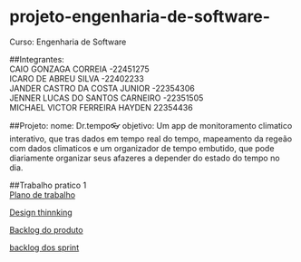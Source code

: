 # projeto-engenharia-de-software-

Curso: Engenharia de Software

##Integrantes: <br>
CAIO GONZAGA CORREIA -22451275 <br>
ICARO DE ABREU SILVA  -22402233 <br>
JANDER CASTRO DA COSTA JUNIOR -22354306 <br>
JENNER LUCAS DO SANTOS CARNEIRO -22351505 <br>
MICHAEL VICTOR FERREIRA HAYDEN 22354436 <br>

##Projeto:
nome: Dr.tempo👓 
objetivo: Um app de monitoramento climatico interativo, que tras dados em tempo real do tempo, mapeamento da regeão com dados climaticos
e um organizador de tempo embutido, que pode diariamente organizar seus afazeres a depender do estado do tempo no dia.

##Trabalho pratico 1<br>
[Plano de trabalho](https://github.com/Ktsunii/projeto-engenharia-de-software-/tree/main/docs/1.plano_de_trabalho)<br>

[Design thinnking](https://github.com/Ktsunii/projeto-engenharia-de-software-/tree/main/docs/2_design-thinking)<br>

[Backlog do produto](https://github.com/Ktsunii/projeto-engenharia-de-software-/tree/main/docs/3_backlog_do_produto)<br>

[backlog dos sprint](https://github.com/Ktsunii/projeto-engenharia-de-software-/tree/main/docs/4_backlog_dos_sprint)<br>

